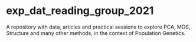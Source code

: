 # exp_dat_reading_group_2021

A repository with data, articles and practical sessions to explore PCA, MDS, Structure and many other methods, in the context of Population Genetics.